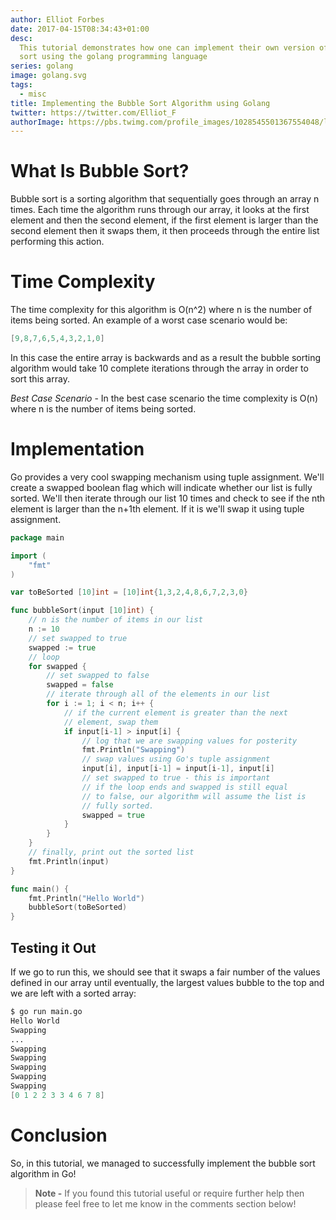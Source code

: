 ```yaml
---
author: Elliot Forbes
date: 2017-04-15T08:34:43+01:00
desc:
  This tutorial demonstrates how one can implement their own version of bubble
  sort using the golang programming language
series: golang
image: golang.svg
tags:
  - misc
title: Implementing the Bubble Sort Algorithm using Golang
twitter: https://twitter.com/Elliot_F
authorImage: https://pbs.twimg.com/profile_images/1028545501367554048/lzr43cQv_400x400.jpg
---
```


# What Is Bubble Sort?

Bubble sort is a sorting algorithm that sequentially goes through an array n
times. Each time the algorithm runs through our array, it looks at the first
element and then the second element, if the first element is larger than the
second element then it swaps them, it then proceeds through the entire list
performing this action.

# Time Complexity

The time complexity for this algorithm is O(n^2) where n is the number of items
being sorted. An example of a worst case scenario would be:

```go
[9,8,7,6,5,4,3,2,1,0]
```

In this case the entire array is backwards and as a result the bubble sorting
algorithm would take 10 complete iterations through the array in order to sort
this array.

_Best Case Scenario_ - In the best case scenario the time complexity is O(n)
where n is the number of items being sorted.

# Implementation

Go provides a very cool swapping mechanism using tuple assignment. We'll create
a swapped boolean flag which will indicate whether our list is fully sorted.
We'll then iterate through our list 10 times and check to see if the nth element
is larger than the n+1th element. If it is we'll swap it using tuple assignment.

```go
package main

import (
    "fmt"
)

var toBeSorted [10]int = [10]int{1,3,2,4,8,6,7,2,3,0}

func bubbleSort(input [10]int) {
    // n is the number of items in our list
    n := 10
    // set swapped to true
    swapped := true
    // loop
    for swapped {
        // set swapped to false
        swapped = false
        // iterate through all of the elements in our list
        for i := 1; i < n; i++ {
            // if the current element is greater than the next
            // element, swap them
            if input[i-1] > input[i] {
                // log that we are swapping values for posterity
                fmt.Println("Swapping")
                // swap values using Go's tuple assignment
                input[i], input[i-1] = input[i-1], input[i]
                // set swapped to true - this is important
                // if the loop ends and swapped is still equal
                // to false, our algorithm will assume the list is
                // fully sorted.
                swapped = true
            }
        }
    }
    // finally, print out the sorted list
    fmt.Println(input)
}

func main() {
    fmt.Println("Hello World")
    bubbleSort(toBeSorted)
}
```

## Testing it Out

If we go to run this, we should see that it swaps a fair number of the values
defined in our array until eventually, the largest values bubble to the top and
we are left with a sorted array:

```s
$ go run main.go
Hello World
Swapping
...
Swapping
Swapping
Swapping
Swapping
Swapping
[0 1 2 2 3 3 4 6 7 8]
```

# Conclusion

So, in this tutorial, we managed to successfully implement the bubble sort
algorithm in Go!

> **Note -** If you found this tutorial useful or require further help then
> please feel free to let me know in the comments section below!
